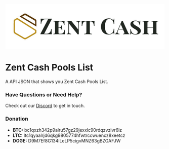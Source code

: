 ![image](https://raw.githubusercontent.com/ZentCashFoundation/brand/refs/heads/master/logo/wordmark/zentcash_wordmark_color.png)

# Zent Cash Pools List
A API JSON that shows you Zent Cash Pools List.

### Have Questions or Need Help?
Check out our [Discord](https://discord.gg/tfaUE2G) to get in touch.    

### Donation 
- **BTC:** bc1qxzh342p9alru57gz29jexxlc90rdqzvzlvr6lz
- **LTC:** ltc1qyaalrjd6qkg9805774hfwtrccwuencz8xeetcz
- **DOGE:** D9M7Ef8G134iLeLP5cigvMNZ63gBZGAFJW
